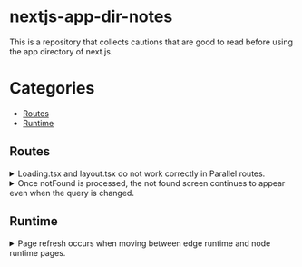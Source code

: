 # nextjs-app-dir-notes

This is a repository that collects cautions that are good to read before using the app directory of next.js.


# Categories

- [Routes](#-routes)
- [Runtime](#-runtime)


## Routes

<details>
    <summary>Loading.tsx and layout.tsx do not work correctly in Parallel routes.</summary>

[See More](https://github.com/vercel/next.js/issues/49243)
</details>

<details>
    <summary>Once notFound is processed, the not found screen continues to appear even when the query is changed.</summary>

[CodeSandbox](https://codesandbox.io/p/sandbox/twilight-tdd-4gtyt4)
</details>




## Runtime

<details>
    <summary>Page refresh occurs when moving between edge runtime and node runtime pages.</summary>

```tsx
// foo/page.tsx
export const runtime = 'edge';
export default function Foo() {
  return <Link href="/bar">Go to bar</Link>
}
```

```tsx
// bar/page.tsx
export default function Foo() {
  return <Link href="/foo">Go to foo</Link>
}
```

When you click the link, the page moves with a refresh.
</details>

